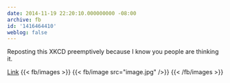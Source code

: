 ```yaml
---
date: 2014-11-19 22:20:10.000000000 -08:00
archive: fb
id: '1416464410'
weblog: false
---
```


Reposting this XKCD preemptively because I know you people are thinking it.

[Link](http://xkcd.com/1321/)
{{< fb/images >}}
{{< fb/image src="image.jpg" />}}
{{< /fb/images >}}
